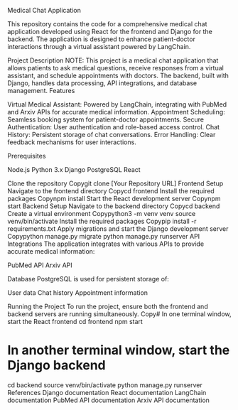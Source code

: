 Medical Chat Application

This repository contains the code for a comprehensive medical chat application developed using React for the frontend and Django for the backend. The application is designed to enhance patient-doctor interactions through a virtual assistant powered by LangChain.

Project Description
NOTE: This project is a medical chat application that allows patients to ask medical questions, receive responses from a virtual assistant, and schedule appointments with doctors. The backend, built with Django, handles data processing, API integrations, and database management.
Features

Virtual Medical Assistant: Powered by LangChain, integrating with PubMed and Arxiv APIs for accurate medical information.
Appointment Scheduling: Seamless booking system for patient-doctor appointments.
Secure Authentication: User authentication and role-based access control.
Chat History: Persistent storage of chat conversations.
Error Handling: Clear feedback mechanisms for user interactions.

Prerequisites

Node.js
Python 3.x
Django
PostgreSQL
React

Clone the repository
Copygit clone [Your Repository URL]
Frontend Setup
Navigate to the frontend directory
Copycd frontend
Install the required packages
Copynpm install
Start the React development server
Copynpm start
Backend Setup
Navigate to the backend directory
Copycd backend
Create a virtual environment
Copypython3 -m venv venv
source venv/bin/activate
Install the required packages
Copypip install -r requirements.txt
Apply migrations and start the Django development server
Copypython manage.py migrate
python manage.py runserver
API Integrations
The application integrates with various APIs to provide accurate medical information:

PubMed API
Arxiv API

Database
PostgreSQL is used for persistent storage of:

User data
Chat history
Appointment information

Running the Project
To run the project, ensure both the frontend and backend servers are running simultaneously.
Copy# In one terminal window, start the React frontend
cd frontend
npm start

# In another terminal window, start the Django backend
cd backend
source venv/bin/activate
python manage.py runserver
References
Django documentation
React documentation
LangChain documentation
PubMed API documentation
Arxiv API documentation
